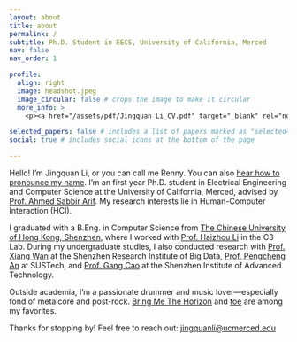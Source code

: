 ```yaml
---
layout: about
title: about
permalink: /
subtitle: Ph.D. Student in EECS, University of California, Merced
nav: false
nav_order: 1

profile:
  align: right
  image: headshot.jpeg
  image_circular: false # crops the image to make it circular
  more_info: >
    <p><a href="/assets/pdf/Jingquan Li_CV.pdf" target="_blank" rel="noopener noreferrer"><i class="fas fa-file-pdf"></i> Download CV</a></p>

selected_papers: false # includes a list of papers marked as "selected={true}"
social: true # includes social icons at the bottom of the page

---
```


Hello! I’m Jingquan Li, or you can call me Renny. You can also <a href="https://www.name-coach.com/jingquan-li" target="_blank">hear how to pronounce my name</a>. I’m an first year Ph.D. student in Electrical Engineering and Computer Science at the University of California, Merced, advised by <a href="https://www.asarif.com/" target="_blank">Prof. Ahmed Sabbir Arif</a>. My research interests lie in Human-Computer Interaction (HCI).

I graduated with a B.Eng. in Computer Science from <a href="https://www.cuhk.edu.cn/en" target="_blank">The Chinese University of Hong Kong, Shenzhen</a>, where I worked with <a href="https://sds.cuhk.edu.cn/en/teacher/498" target="_blank">Prof. Haizhou Li</a> in the C3 Lab. During my undergraduate studies, I also conducted research with <a href="https://www.sribd.cn/en/teacher/28" target="_blank">Prof. Xiang Wan</a> at the Shenzhen Research Institute of Big Data, <a href="https://scholar.google.com/citations?user=8NN-2uYAAAAJ&hl=en" target="_blank">Prof. Pengcheng An</a> at SUSTech, and <a href="https://www.suat-sz.edu.cn/info/1166/1788.htm" target="_blank">Prof. Gang Cao</a> at the Shenzhen Institute of Advanced Technology.

Outside academia, I’m a passionate drummer and music lover—especially fond of metalcore and post-rock. [Bring Me The Horizon](https://www.bmthofficial.com/) and [toe](https://www.toe.st/) are among my favorites.

Thanks for stopping by! Feel free to reach out: jingquanli@ucmerced.edu
